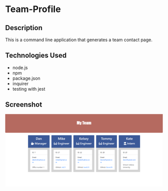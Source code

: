 # Team-Profile

## Description
This is a command line application that generates a team contact page.

## Technologies Used
- node.js
- npm 
- package.json
- inquirer
- testing with jest


## Screenshot

<img src = "./Screenshot (16).png">